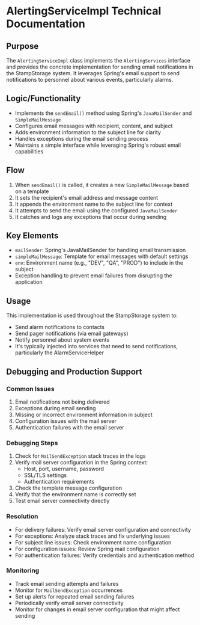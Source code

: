 # AlertingServiceImpl Technical Documentation

## Purpose
The `AlertingServiceImpl` class implements the `AlertingServices` interface and provides the concrete implementation for sending email notifications in the StampStorage system. It leverages Spring's email support to send notifications to personnel about various events, particularly alarms.

## Logic/Functionality
- Implements the `sendEmail()` method using Spring's `JavaMailSender` and `SimpleMailMessage`
- Configures email messages with recipient, content, and subject
- Adds environment information to the subject line for clarity
- Handles exceptions during the email sending process
- Maintains a simple interface while leveraging Spring's robust email capabilities

## Flow
1. When `sendEmail()` is called, it creates a new `SimpleMailMessage` based on a template
2. It sets the recipient's email address and message content
3. It appends the environment name to the subject line for context
4. It attempts to send the email using the configured `JavaMailSender`
5. It catches and logs any exceptions that occur during sending

## Key Elements
- `mailSender`: Spring's JavaMailSender for handling email transmission
- `simpleMailMessage`: Template for email messages with default settings
- `env`: Environment name (e.g., "DEV", "QA", "PROD") to include in the subject
- Exception handling to prevent email failures from disrupting the application

## Usage
This implementation is used throughout the StampStorage system to:
- Send alarm notifications to contacts
- Send pager notifications (via email gateways)
- Notify personnel about system events
- It's typically injected into services that need to send notifications, particularly the AlarmServiceHelper

## Debugging and Production Support

### Common Issues
1. Email notifications not being delivered
2. Exceptions during email sending
3. Missing or incorrect environment information in subject
4. Configuration issues with the mail server
5. Authentication failures with the email server

### Debugging Steps
1. Check for `MailSendException` stack traces in the logs
2. Verify mail server configuration in the Spring context:
   - Host, port, username, password
   - SSL/TLS settings
   - Authentication requirements
3. Check the template message configuration
4. Verify that the environment name is correctly set
5. Test email server connectivity directly

### Resolution
- For delivery failures: Verify email server configuration and connectivity
- For exceptions: Analyze stack traces and fix underlying issues
- For subject line issues: Check environment name configuration
- For configuration issues: Review Spring mail configuration
- For authentication failures: Verify credentials and authentication method

### Monitoring
- Track email sending attempts and failures
- Monitor for `MailSendException` occurrences
- Set up alerts for repeated email sending failures
- Periodically verify email server connectivity
- Monitor for changes in email server configuration that might affect sending